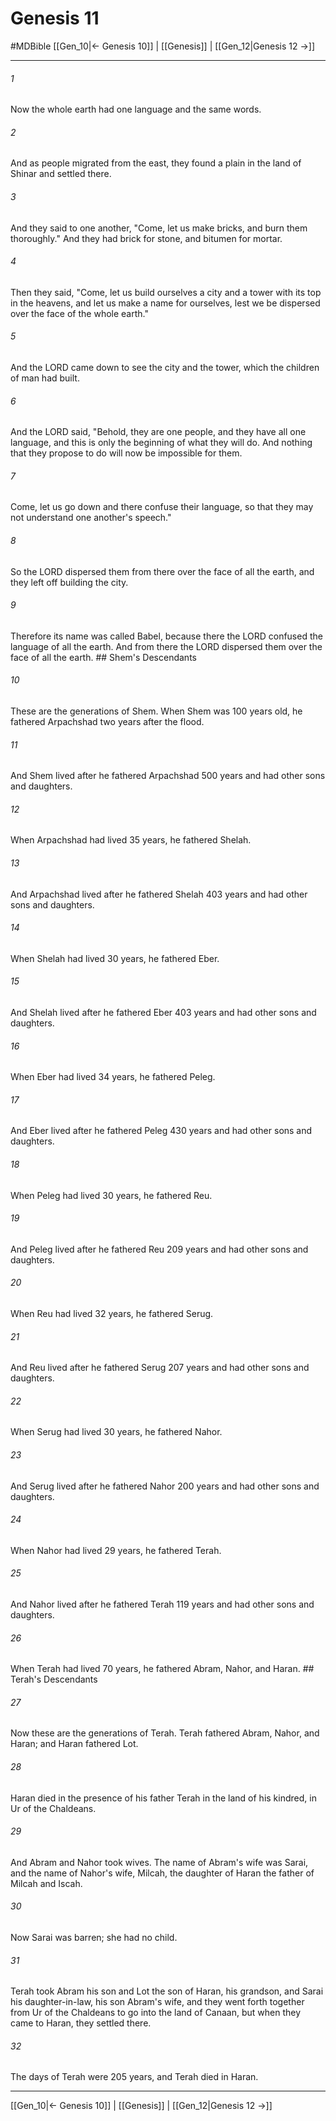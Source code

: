 # Genesis 11
#MDBible
[[Gen_10|← Genesis 10]] | [[Genesis]] | [[Gen_12|Genesis 12 →]]

***

###### 1 

Now the whole earth had one language and the same words. 

###### 2 

And as people migrated from the east, they found a plain in the land of Shinar and settled there. 

###### 3 

And they said to one another, "Come, let us make bricks, and burn them thoroughly." And they had brick for stone, and bitumen for mortar. 

###### 4 

Then they said, "Come, let us build ourselves a city and a tower with its top in the heavens, and let us make a name for ourselves, lest we be dispersed over the face of the whole earth." 

###### 5 

And the LORD came down to see the city and the tower, which the children of man had built. 

###### 6 

And the LORD said, "Behold, they are one people, and they have all one language, and this is only the beginning of what they will do. And nothing that they propose to do will now be impossible for them. 

###### 7 

Come, let us go down and there confuse their language, so that they may not understand one another's speech." 

###### 8 

So the LORD dispersed them from there over the face of all the earth, and they left off building the city. 

###### 9 

Therefore its name was called Babel, because there the LORD confused the language of all the earth. And from there the LORD dispersed them over the face of all the earth. ## Shem's Descendants 

###### 10 

These are the generations of Shem. When Shem was 100 years old, he fathered Arpachshad two years after the flood. 

###### 11 

And Shem lived after he fathered Arpachshad 500 years and had other sons and daughters. 

###### 12 

When Arpachshad had lived 35 years, he fathered Shelah. 

###### 13 

And Arpachshad lived after he fathered Shelah 403 years and had other sons and daughters. 

###### 14 

When Shelah had lived 30 years, he fathered Eber. 

###### 15 

And Shelah lived after he fathered Eber 403 years and had other sons and daughters. 

###### 16 

When Eber had lived 34 years, he fathered Peleg. 

###### 17 

And Eber lived after he fathered Peleg 430 years and had other sons and daughters. 

###### 18 

When Peleg had lived 30 years, he fathered Reu. 

###### 19 

And Peleg lived after he fathered Reu 209 years and had other sons and daughters. 

###### 20 

When Reu had lived 32 years, he fathered Serug. 

###### 21 

And Reu lived after he fathered Serug 207 years and had other sons and daughters. 

###### 22 

When Serug had lived 30 years, he fathered Nahor. 

###### 23 

And Serug lived after he fathered Nahor 200 years and had other sons and daughters. 

###### 24 

When Nahor had lived 29 years, he fathered Terah. 

###### 25 

And Nahor lived after he fathered Terah 119 years and had other sons and daughters. 

###### 26 

When Terah had lived 70 years, he fathered Abram, Nahor, and Haran. ## Terah's Descendants 

###### 27 

Now these are the generations of Terah. Terah fathered Abram, Nahor, and Haran; and Haran fathered Lot. 

###### 28 

Haran died in the presence of his father Terah in the land of his kindred, in Ur of the Chaldeans. 

###### 29 

And Abram and Nahor took wives. The name of Abram's wife was Sarai, and the name of Nahor's wife, Milcah, the daughter of Haran the father of Milcah and Iscah. 

###### 30 

Now Sarai was barren; she had no child. 

###### 31 

Terah took Abram his son and Lot the son of Haran, his grandson, and Sarai his daughter-in-law, his son Abram's wife, and they went forth together from Ur of the Chaldeans to go into the land of Canaan, but when they came to Haran, they settled there. 

###### 32 

The days of Terah were 205 years, and Terah died in Haran. 

***

[[Gen_10|← Genesis 10]] | [[Genesis]] | [[Gen_12|Genesis 12 →]]
